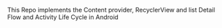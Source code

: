 This Repo implements the Content provider, RecyclerView and list Detail Flow and Activity Life Cycle in Android 
